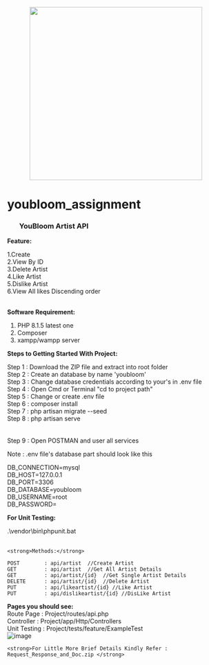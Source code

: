 <p align="center"><a href="https://laravel.com" target="_blank"><img src="https://raw.githubusercontent.com/laravel/art/master/logo-lockup/5%20SVG/2%20CMYK/1%20Full%20Color/laravel-logolockup-cmyk-red.svg" width="400"></a></p>

# youbloom_assignment

<h3><ul>YouBloom Artist API</ul></h3>

<strong>Feature:</strong>

1.Create <br>
2.View By ID<br>
3.Delete Artist<br>
4.Like Artist<br>
5.Dislike Artist<br>
6.View All likes Discending order  <br><br>   


<strong>Software Requirement:</strong>
1. PHP 8.1.5 latest one<br>
2. Composer
3. xampp/wampp server


<strong>Steps to Getting Started With Project:</strong>

Step 1 : Download the ZIP file and extract into root folder <br>
Step 2 : Create an database by name 'youbloom'<br>
Step 3 : Change database credentials according to your's in .env file <br>
Step 4 : Open Cmd or Terminal "cd to project path"<br>
Step 5 : Change or create .env file <br>
Step 6 : composer install <br>
Step 7 : php artisan migrate --seed <br>
Step 8 : php artisan serve<br><br>   
Step 9 : Open POSTMAN and user all services

Note : .env file's database part should look like this

DB_CONNECTION=mysql<br>
DB_HOST=127.0.0.1<br>
DB_PORT=3306<br>
DB_DATABASE=youbloom<br>
DB_USERNAME=root<br>
DB_PASSWORD=<br>

<strong>For Unit Testing:</strong>

<bulet> .\vendor\bin\phpunit.bat<br><br>   
	
	<strong>Methods:</strong>
	
	POST 		: api/artist  //Create Artist
	GET  		: api/artist  //Get All Artist Details
	GET  		: api/artist/{id}  //Get Single Artist Details
	DELETE		: api/artist/{id}  //Delete Artist
	PUT 		: api/likeartist/{id} //Like Artist
	PUT 		: api/dislikeartist/{id} //DisLike Artist
	

<strong>Pages you should see:</strong><br>
	Route Page	: Project/routes/api.php <br>
	Controller	: Project/app/Http/Controllers <br>
	Unit Testing	: Project/tests/feature/ExampleTest<br>
	![image](https://user-images.githubusercontent.com/12134789/167262758-f658bc8f-4675-4b87-8f03-35678fa9b238.png)

    
    <strong>For Little More Brief Details Kindly Refer : Request_Response_and_Doc.zip </strong>
	

